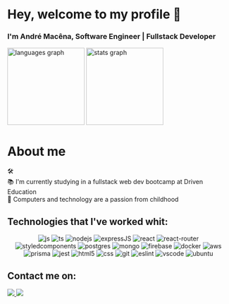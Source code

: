  

# Hey, welcome to my profile 👋

<h3 align="left">
  I'm <strong>André Macêna</strong>, Software Engineer | Fullstack Developer 
</h3>

<div>
   <img src="https://github-readme-stats.vercel.app/api/top-langs?locale=en&hide_title=false&layout=compact&card_width=320&langs_count=7&theme=default&hide_border=false&username=MacenaAndre" height="175" alt="languages graph"  />
   <img src="https://github-readme-stats.vercel.app/api?hide_title=false&hide_rank=false&show_icons=true&include_all_commits=true&count_private=true&disable_animations=false&theme=default&locale=en&hide_border=false&username=MacenaAndre" height="175" alt="stats graph"  />
</div>

# About me

  <p>
    🛠️ <br>
    📚 I'm currently studying in a fullstack web dev bootcamp at Driven Education <br>
    💾 Computers and technology are a passion from childhood <br>
  </p>



## Technologies that I've worked whit:

<div align="center">
  <img alt="js" src="https://img.shields.io/badge/JavaScript-F7DF1E?style=for-the-badge&logo=javascript&logoColor=black" />
  <img alt="ts" src="https://img.shields.io/badge/TypeScript-007ACC?style=for-the-badge&logo=typescript&logoColor=white" />
  <img alt="nodejs" src="https://img.shields.io/badge/Node.js-43853D?style=for-the-badge&logo=node.js&logoColor=white" />
  <img alt="expressJS" src="https://img.shields.io/badge/Express.js-404D59?style=for-the-badge&logo=express&logoColor=white"/>
  <img alt="react" src="https://img.shields.io/badge/React-20232A?style=for-the-badge&logo=react&logoColor=61DAFB" />
  <img alt="react-router" src="https://img.shields.io/badge/React_Router-CA4245?style=for-the-badge&logo=react-router&logoColor=white" />
  <img alt="styledcomponents" src="https://img.shields.io/badge/styled--components-e58e7d?style=for-the-badge&logo=styled-components&logoColor=white"/>
  <img alt="postgres" src="https://img.shields.io/badge/PostgreSQL-316192?style=for-the-badge&logo=postgresql&logoColor=white" />
  <img alt="mongo" src="https://img.shields.io/badge/MongoDB-4EA94B?style=for-the-badge&logo=mongodb&logoColor=white" />
  <img alt="firebase" src="https://img.shields.io/badge/firebase-ffca28?style=for-the-badge&logo=firebase&logoColor=black" />
  <img alt="docker" src="https://img.shields.io/badge/Docker-2CA5E0?style=for-the-badge&logo=docker&logoColor=white" />
  <img alt="aws" src="https://img.shields.io/badge/Amazon_AWS-FF9900?style=for-the-badge&logo=amazonaws&logoColor=white" />
  <img alt="prisma" src="https://img.shields.io/badge/Prisma-0c3249?style=for-the-badge&logo=Prisma&logoColor=white" />
  <img alt="jest" src="https://img.shields.io/badge/Jest-944058?style=for-the-badge&logo=Jest&logoColor=white" />
  <img alt="html5" src="https://img.shields.io/badge/HTML5-E34F26?style=for-the-badge&logo=html5&logoColor=white" />
  <img alt="css" src="https://img.shields.io/badge/CSS3-1572B6?style=for-the-badge&logo=css3&logoColor=white" />
  <img alt="git" src="https://img.shields.io/badge/GIT-E44C30?style=for-the-badge&logo=git&logoColor=white" />
  <img alt="eslint" src="https://img.shields.io/badge/eslint-3A33D1?style=for-the-badge&logo=eslint&logoColor=white" />
  <img alt="vscode" src="https://img.shields.io/badge/Code-0078D4?style=for-the-badge&logo=visual%20studio%20code&logoColor=white" />
  <img alt="ubuntu" src="https://img.shields.io/badge/Ubuntu-d64613?style=for-the-badge&logo=ubuntu&logoColor=white" />
</div>

## Contact me on:

<div align="left">
  <a target="_blank" href="https://www.linkedin.com/in/andr%C3%A9-mac%C3%AAna-a64064252/" target="_blank">
     <img src="https://img.shields.io/badge/LinkedIn-0077B5?style=for-the-badge&logo=linkedin&logoColor=white" />
  </a>
  <a target="_blank" href="mailto:andremacenacosta@gmail.com" target="_blank">
     <img src="https://img.shields.io/badge/Gmail-D14836?style=for-the-badge&logo=gmail&logoColor=white" />
  </a>
</div>



